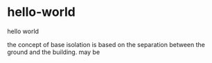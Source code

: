 # hello-world
hello world

the concept of base isolation is based on the separation between the ground and the building.
may be
